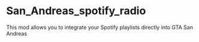 # San_Andreas_spotify_radio
This mod allows you to integrate your Spotify playlists directly into GTA San Andreas
